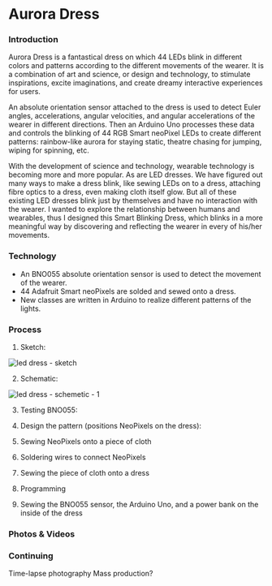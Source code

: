 # Aurora Dress

### Introduction

Aurora Dress is a fantastical dress on which 44 LEDs blink in different colors and patterns according to the different movements of the wearer. It is a combination of art and science, or design and technology, to stimulate inspirations, excite imaginations, and create dreamy interactive experiences for users.

An absolute orientation sensor attached to the dress is used to detect Euler angles, accelerations, angular velocities, and angular accelerations of the wearer in different directions. Then an Arduino Uno processes these data and controls the blinking of 44 RGB Smart neoPixel LEDs to create different patterns: rainbow-like aurora for staying static, theatre chasing for jumping, wiping for spinning, etc.

With the development of science and technology, wearable technology is becoming more and more popular. As are LED dresses. We have figured out many ways to make a dress blink, like sewing LEDs on to a dress, attaching fibre optics to a dress, even making cloth itself glow. But all of these existing LED dresses blink just by themselves and have no interaction with the wearer. I wanted to explore the relationship between humans and wearables, thus I designed this Smart Blinking Dress, which blinks in a more meaningful way by discovering and reflecting the wearer in every of his/her movements.


### Technology

- An BNO055 absolute orientation sensor is used to detect the movement of the wearer.
- 44 Adafruit Smart neoPixels are solded and sewed onto a dress. 
- New classes are written in Arduino to realize different patterns of the lights.

### Process

1. Sketch:

![led dress - sketch](https://cloud.githubusercontent.com/assets/23609156/23991460/b59e5536-09f6-11e7-823c-9412d0168fff.jpg)

2. Schematic:

![led dress - schemetic - 1](https://cloud.githubusercontent.com/assets/23609156/25797229/26a64536-3391-11e7-9e99-c477fc43e763.jpg)

3. Testing BNO055:

4. Design the pattern (positions NeoPixels on the dress):

5. Sewing NeoPixels onto a piece of cloth

6. Soldering wires to connect NeoPixels

7. Sewing the piece of cloth onto a dress

8. Programming

9. Sewing the BNO055 sensor, the Arduino Uno, and a power bank on the inside of the dress

### Photos & Videos


### Continuing

Time-lapse photography
Mass production?
